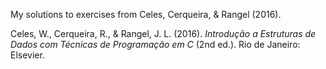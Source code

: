 My solutions to exercises from Celes, Cerqueira, & Rangel (2016).

Celes, W., Cerqueira, R., & Rangel, J. L. (2016). *Introdução a Estruturas de Dados com Técnicas de Programação em C* (2nd ed.). Rio de Janeiro: Elsevier.
